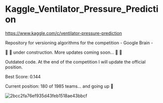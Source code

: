 # Kaggle_Ventilator_Pressure_Prediction
https://www.kaggle.com/c/ventilator-pressure-prediction

Repository for versioning algorithms for the competition - Google Brain -

:construction_worker: :construction: under construction. More updates coming soon... :construction: :construction_worker:

Outdated code. At the end of the competition I will update the official position.

Best Score: 0.144

Current position: 180 of 1985 teams... and going up :rocket:

![2bcc2fa76ef935d43feb1518ae43bbcf](https://user-images.githubusercontent.com/38012479/137607263-ca5cd3bb-afe5-4355-a7f6-7368aac890bc.png)
